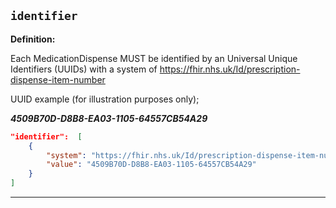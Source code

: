 ## `identifier`

<b>Definition:</b><br>

Each MedicationDispense MUST be identified by an Universal Unique Identifiers (UUIDs) with a system of https://fhir.nhs.uk/Id/prescription-dispense-item-number

UUID example (for illustration purposes only);

***4509B70D-D8B8-EA03-1105-64557CB54A29***


```json
"identifier":  [
    {
        "system": "https://fhir.nhs.uk/Id/prescription-dispense-item-number",
        "value": "4509B70D-D8B8-EA03-1105-64557CB54A29"
    }
]
```

---